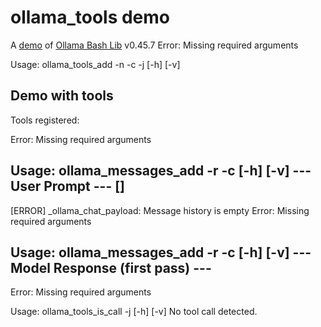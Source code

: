 # ollama_tools demo

A [demo](../README.md#demos) of [Ollama Bash Lib](https://github.com/attogram/ollama-bash-lib) v0.45.7
Error: Missing required arguments

Usage: ollama_tools_add -n <name> -c <command> -j <json> [-h] [-v]
## Demo with tools

Tools registered:

Error: Missing required arguments

Usage: ollama_messages_add -r <role> -c <content> [-h] [-v]
--- User Prompt ---
[]
-------------------
[ERROR] _ollama_chat_payload: Message history is empty
Error: Missing required arguments

Usage: ollama_messages_add -r <role> -c <content> [-h] [-v]
--- Model Response (first pass) ---
-----------------------------------
Error: Missing required arguments

Usage: ollama_tools_is_call -j <json> [-h] [-v]
No tool call detected.
